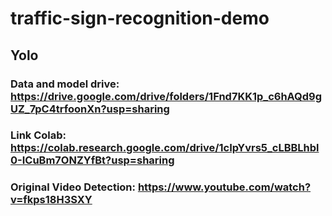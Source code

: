 # traffic-sign-recognition-demo

## Yolo

### Data and model drive: https://drive.google.com/drive/folders/1Fnd7KK1p_c6hAQd9gUZ_7pC4trfoonXn?usp=sharing

### Link Colab: https://colab.research.google.com/drive/1cIpYvrs5_cLBBLhbl0-ICuBm7ONZYfBt?usp=sharing

### Original Video Detection: https://www.youtube.com/watch?v=fkps18H3SXY
